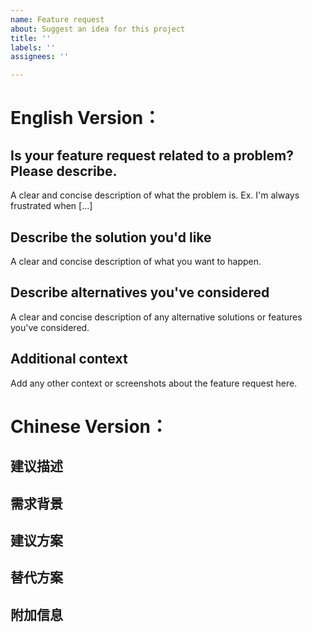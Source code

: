 ```yaml
---
name: Feature request
about: Suggest an idea for this project
title: ''
labels: ''
assignees: ''

---
```


# English Version：
## **Is your feature request related to a problem? Please describe.**
A clear and concise description of what the problem is. Ex. I'm always frustrated when [...]

## **Describe the solution you'd like**
A clear and concise description of what you want to happen.

## **Describe alternatives you've considered**
A clear and concise description of any alternative solutions or features you've considered.

## **Additional context**
Add any other context or screenshots about the feature request here.

# Chinese Version：

## **建议描述**
<!-- 清晰说明你的建议是什么，解决什么问题？ -->

## **需求背景**
<!-- 
1. 当前遇到的问题或限制
2. 为什么需要这个功能？
3. 是否有相关用户反馈或数据支持？
-->

## **建议方案**
<!-- 
1. 你设想的实现方式（可选）
2. 是否有类似的优秀案例（提供链接或截图）？
-->

## **替代方案**
<!-- 是否有其他可能的解决方案？ -->

## **附加信息**
<!-- 其他补充说明，如截图、日志、相关讨论链接等 -->
